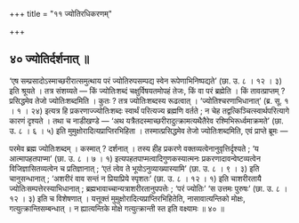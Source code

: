 +++
title = "११ ज्योतिरधिकरणम्"

+++

## ४० ज्योतिर्दर्शनात् ॥

‘एष सम्प्रसादोऽस्माच्छरीरात्समुत्थाय परं ज्योतिरुपसम्पद्य स्वेन रूपेणाभिनिष्पद्यते’ (छा. उ. ८ । १२ । ३) इति श्रूयते । तत्र संशय्यते — किं ज्योतिःशब्दं चक्षुर्विषयतमोपहं तेजः, किं वा परं ब्रह्मेति । किं तावत्प्राप्तम् ? प्रसिद्धमेव तेजो ज्योतिःशब्दमिति । कुतः ? तत्र ज्योतिःशब्दस्य रूढत्वात् । ‘ज्योतिश्चरणाभिधानात्’ (ब्र. सू. १ । १ । २४) इत्यत्र हि प्रकरणाज्ज्योतिःशब्दः स्वार्थं परित्यज्य ब्रह्मणि वर्तते ; न चेह तद्वत्किञ्चित्स्वार्थपरित्यागे कारणं दृश्यते । तथा च नाडीखण्डे — ‘अथ यत्रैतदस्माच्छरीरादुत्क्रामत्यथैतैरेव रश्मिभिरूर्ध्वमाक्रमते’ (छा. उ. ८ । ६ । ५) इति मुमुक्षोरादित्यप्राप्तिरभिहिता । तस्मात्प्रसिद्धमेव तेजो ज्योतिःशब्दमिति, एवं प्राप्ते ब्रूमः —

परमेव ब्रह्म ज्योतिःशब्दम् । कस्मात् ? दर्शनात् । तस्य हीह प्रकरणे वक्तव्यत्वेनानुवृत्तिर्दृश्यते ; ‘य आत्मापहतपाप्मा’ (छा. उ. ८ । ७ । १) इत्यपहतपाप्मत्वादिगुणकस्यात्मनः प्रकरणादावन्वेष्टव्यत्वेन विजिज्ञासितव्यत्वेन च प्रतिज्ञानात् ; ‘एतं त्वेव ते भूयोऽनुव्याख्यास्यामि’ (छा. उ. ८ । ९ । ३) इति चानुसन्धानात् ; ‘अशरीरं वाव सन्तं न प्रियाप्रिये स्पृशतः’ (छा. उ. ८ । १२ । १) इति चाशरीरतायै ज्योतिःसम्पत्तेरस्याभिधानात् ; ब्रह्मभावाच्चान्यत्राशरीरतानुपपत्तेः ; ‘परं ज्योतिः’ ‘स उत्तमः पुरुषः’ (छा. उ. ८ । १२ । ३) इति च विशेषणात् । यत्तूक्तं मुमुक्षोरादित्यप्राप्तिरभिहितेति, नासावात्यन्तिको मोक्षः, गत्युत्क्रान्तिसम्बन्धात् । न ह्यात्यन्तिके मोक्षे गत्युत्क्रान्ती स्त इति वक्ष्यामः ॥ ४० ॥
